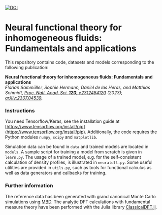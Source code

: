 [![DOI](https://zenodo.org/badge/DOI/10.5281/zenodo.8380003.svg)](https://doi.org/10.5281/zenodo.8380003)


# Neural functional theory for inhomogeneous fluids: Fundamentals and applications

This repository contains code, datasets and models corresponding to the following publication:

**Neural functional theory for inhomogeneous fluids: Fundamentals and applications**  
*Florian Sammüller, Sophie Hermann, Daniel de las Heras, and Matthias Schmidt, [Proc. Natl. Acad. Sci. **120**, e2312484120](https://doi.org/10.1073/pnas.2312484120) (2023); [arXiv:2307.04539](https://arxiv.org/abs/2307.04539).*


### Instructions

You need Tensorflow/Keras, see the installation guide at [https://www.tensorflow.org/install/pip](https://www.tensorflow.org/install/pip).
Additionally, the code requires the Python modules `numpy`, `scipy` and `matplotlib`.

Simulation data can be found in `data` and trained models are located in `models`.
A sample script for training a model from scratch is given in `learn.py`.
The usage of a trained model, e.g. for the self-consistent calculation of density profiles, is illustrated in `neuraldft.py`.
Some useful utilities are provided in `utils.py`, such as tools for functional calculus as well as data generators and callbacks for training.


### Further information

The reference data has been generated with grand canonical Monte Carlo simulations using [MBD](https://gitlab.uni-bayreuth.de/bt306964/mbd).
The analytic DFT calculations with fundamental measure theory have been performed with the Julia library [ClassicalDFT.jl](https://gitlab.uni-bayreuth.de/bt306964/ClassicalDFT.jl).
